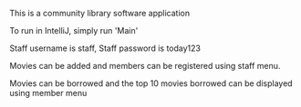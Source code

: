 This is a community library software application

To run in IntelliJ, simply run 'Main'

Staff username is staff,
Staff password is today123

Movies can be added and members can be registered using staff menu.

Movies can be borrowed and the top 10 movies borrowed can be displayed using member menu
